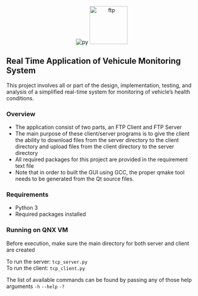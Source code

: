 <p align="center"> 
  <img src="https://cdn3.iconfinder.com/data/icons/logos-and-brands-adobe/512/267_Python-512.png" alt="py"/>
  <img src="https://w7.pngwing.com/pngs/911/358/png-transparent-file-transfer-protocol-ftps-pdf-release-miscellaneous-blue-angle-thumbnail.png" width="100" alt="ftp">
</p>


## Real Time Application of Vehicule Monitoring System
This project involves all or part of the design, implementation, testing, and analysis of a simplified
real-time system for monitoring of vehicle’s health conditions.

### Overview

- The application consist of two parts, an FTP Client and FTP Server
- The main purpose of these client/server programs is to give the client the ability to download files from the server directory to the client directory and upload files from the client directory to the server directory
- All required packages for this project are provided in the requirement text file
- Note that in order to built the GUI using GCC, the proper qmake tool needs to be generated from the Qt source files.

### Requirements
- Python 3
- Required packages installed


### Running on QNX VM 
Before execution, make sure the main directory for both server and client are created  

To run the server: ``tcp_server.py``  
To run the client: ``tcp_client.py``  

The list of available commands can be found by passing any of those help arguments ``-h`` ``--help`` ``-?``  
